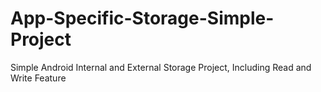 # App-Specific-Storage-Simple-Project
Simple Android Internal and External Storage Project, Including Read and Write Feature
